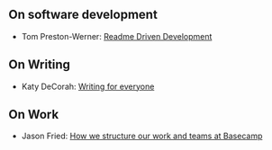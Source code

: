 ## On software development

- Tom Preston-Werner: [Readme Driven Development](http://tom.preston-werner.com/2010/08/23/readme-driven-development.html)

## On Writing

- Katy DeCorah: [Writing for everyone](http://katydecorah.com/writing-for-everyone/#0)

## On Work

- Jason Fried: [How we structure our work and teams at Basecamp](https://m.signalvnoise.com/how-we-set-up-our-work-cbce3d3d9cae#.nny1hyldm)
